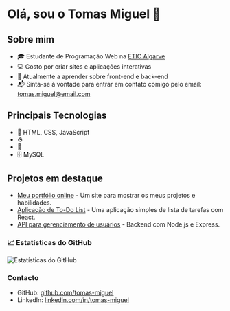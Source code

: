 
# Olá, sou o Tomas Miguel 👋

## Sobre mim
- 🎓 Estudante de Programação Web na [ETIC Algarve](https://www.eticalg.com/)
- 💻 Gosto por criar sites e aplicações interativas
- 🌱 Atualmente a aprender sobre front-end e back-end
- 📬 Sinta-se à vontade para entrar em contato comigo pelo email: [tomas.miguel@email.com](mailto:tomas.miguel@email.com)

## Principais Tecnologias
- 🔧 HTML, CSS, JavaScript
- ⚙️ 
- 📱 
- 🗄️ MySQL

## Projetos em destaque
- [Meu portfólio online](link-do-repositorio) - Um site para mostrar os meus projetos e habilidades.
- [Aplicação de To-Do List](link-do-repositorio) - Uma aplicação simples de lista de tarefas com React.
- [API para gerenciamento de usuários](link-do-repositorio) - Backend com Node.js e Express.

### 📈 Estatísticas do GitHub

![Estatísticas do GitHub](https://github-readme-stats.vercel.app/api?username=Tomas4030&show_icons=true&count_private=true&hide_title=true&theme=radical)

### Contacto
- GitHub: [github.com/tomas-miguel](https://github.com/tomas-miguel)
- LinkedIn: [linkedin.com/in/tomas-miguel](https://www.linkedin.com/in/tomas-miguel)

